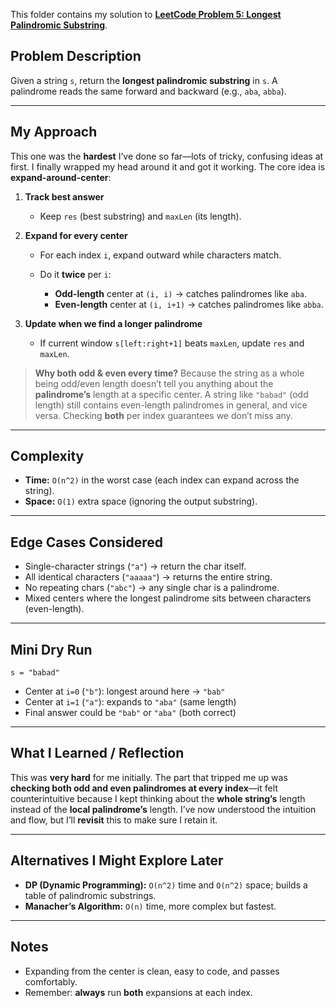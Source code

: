
This folder contains my solution to **[LeetCode Problem 5: Longest Palindromic Substring](https://leetcode.com/problems/longest-palindromic-substring/)**.

## **Problem Description**

Given a string `s`, return the **longest palindromic substring** in `s`.
A palindrome reads the same forward and backward (e.g., `aba`, `abba`).

---

## **My Approach**

This one was the **hardest** I’ve done so far—lots of tricky, confusing ideas at first. I finally wrapped my head around it and got it working. The core idea is **expand-around-center**:

1. **Track best answer**

   * Keep `res` (best substring) and `maxLen` (its length).

2. **Expand for every center**

   * For each index `i`, expand outward while characters match.
   * Do it **twice** per `i`:

     * **Odd-length** center at `(i, i)` → catches palindromes like `aba`.
     * **Even-length** center at `(i, i+1)` → catches palindromes like `abba`.

3. **Update when we find a longer palindrome**

   * If current window `s[left:right+1]` beats `maxLen`, update `res` and `maxLen`.

> **Why both odd & even every time?**
> Because the string as a whole being odd/even length doesn’t tell you anything about the **palindrome’s** length at a specific center. A string like `"babad"` (odd length) still contains even-length palindromes in general, and vice versa. Checking **both** per index guarantees we don’t miss any.


---

## **Complexity**

* **Time:** `O(n^2)` in the worst case (each index can expand across the string).
* **Space:** `O(1)` extra space (ignoring the output substring).

---

## **Edge Cases Considered**

* Single-character strings (`"a"`) → return the char itself.
* All identical characters (`"aaaaa"`) → returns the entire string.
* No repeating chars (`"abc"`) → any single char is a palindrome.
* Mixed centers where the longest palindrome sits between characters (even-length).

---

## **Mini Dry Run**

`s = "babad"`

* Center at `i=0` (`"b"`): longest around here → `"bab"`
* Center at `i=1` (`"a"`): expands to `"aba"` (same length)
* Final answer could be `"bab"` or `"aba"` (both correct)

---

## **What I Learned / Reflection**

This was **very hard** for me initially. The part that tripped me up was **checking both odd and even palindromes at every index**—it felt counterintuitive because I kept thinking about the **whole string’s** length instead of the **local palindrome’s** length.
I’ve now understood the intuition and flow, but I’ll **revisit** this to make sure I retain it.

---

## **Alternatives I Might Explore Later**

* **DP (Dynamic Programming):** `O(n^2)` time and `O(n^2)` space; builds a table of palindromic substrings.
* **Manacher’s Algorithm:** `O(n)` time, more complex but fastest.

---

## **Notes**

* Expanding from the center is clean, easy to code, and passes comfortably.
* Remember: **always** run **both** expansions at each index.
